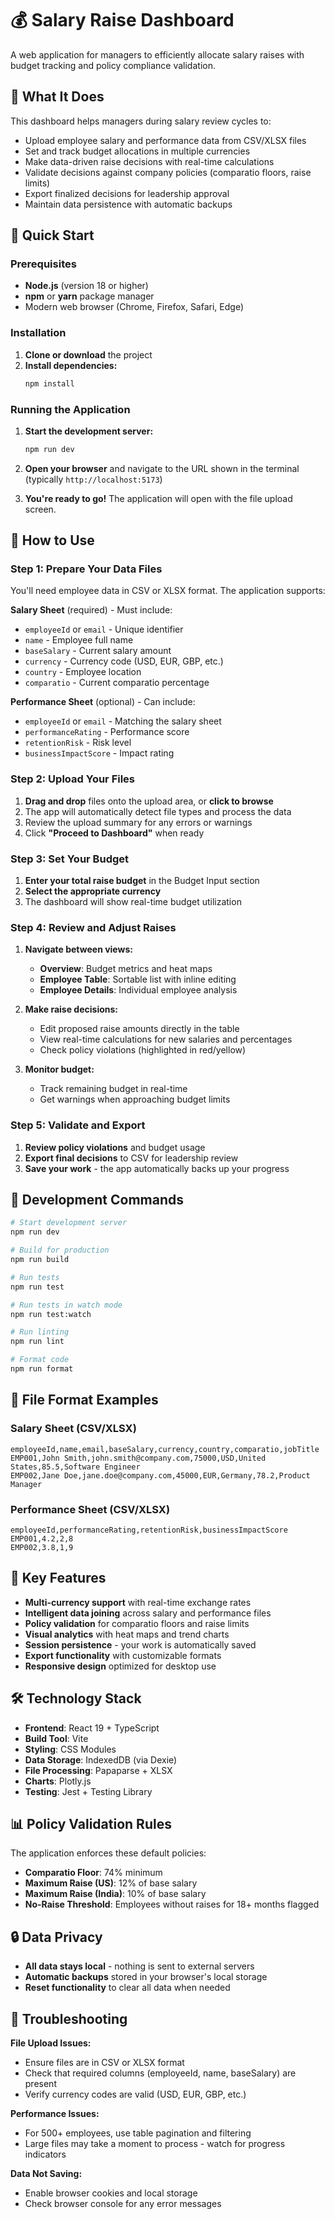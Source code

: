 # 💰 Salary Raise Dashboard

A web application for managers to efficiently allocate salary raises with budget tracking and policy compliance validation.

## 🎯 What It Does

This dashboard helps managers during salary review cycles to:
- Upload employee salary and performance data from CSV/XLSX files
- Set and track budget allocations in multiple currencies
- Make data-driven raise decisions with real-time calculations
- Validate decisions against company policies (comparatio floors, raise limits)
- Export finalized decisions for leadership approval
- Maintain data persistence with automatic backups

## 🚀 Quick Start

### Prerequisites

- **Node.js** (version 18 or higher)
- **npm** or **yarn** package manager
- Modern web browser (Chrome, Firefox, Safari, Edge)

### Installation

1. **Clone or download** the project
2. **Install dependencies:**
   ```bash
   npm install
   ```

### Running the Application

1. **Start the development server:**
   ```bash
   npm run dev
   ```

2. **Open your browser** and navigate to the URL shown in the terminal (typically `http://localhost:5173`)

3. **You're ready to go!** The application will open with the file upload screen.

## 📖 How to Use

### Step 1: Prepare Your Data Files

You'll need employee data in CSV or XLSX format. The application supports:

**Salary Sheet** (required) - Must include:
- `employeeId` or `email` - Unique identifier
- `name` - Employee full name
- `baseSalary` - Current salary amount
- `currency` - Currency code (USD, EUR, GBP, etc.)
- `country` - Employee location
- `comparatio` - Current comparatio percentage

**Performance Sheet** (optional) - Can include:
- `employeeId` or `email` - Matching the salary sheet
- `performanceRating` - Performance score
- `retentionRisk` - Risk level
- `businessImpactScore` - Impact rating

### Step 2: Upload Your Files

1. **Drag and drop** files onto the upload area, or **click to browse**
2. The app will automatically detect file types and process the data
3. Review the upload summary for any errors or warnings
4. Click **"Proceed to Dashboard"** when ready

### Step 3: Set Your Budget

1. **Enter your total raise budget** in the Budget Input section
2. **Select the appropriate currency**
3. The dashboard will show real-time budget utilization

### Step 4: Review and Adjust Raises

1. **Navigate between views:**
   - **Overview**: Budget metrics and heat maps
   - **Employee Table**: Sortable list with inline editing
   - **Employee Details**: Individual employee analysis

2. **Make raise decisions:**
   - Edit proposed raise amounts directly in the table
   - View real-time calculations for new salaries and percentages
   - Check policy violations (highlighted in red/yellow)

3. **Monitor budget:**
   - Track remaining budget in real-time
   - Get warnings when approaching budget limits

### Step 5: Validate and Export

1. **Review policy violations** and budget usage
2. **Export final decisions** to CSV for leadership review
3. **Save your work** - the app automatically backs up your progress

## 🔧 Development Commands

```bash
# Start development server
npm run dev

# Build for production
npm run build

# Run tests
npm run test

# Run tests in watch mode
npm run test:watch

# Run linting
npm run lint

# Format code
npm run format
```

## 📁 File Format Examples

### Salary Sheet (CSV/XLSX)
```csv
employeeId,name,email,baseSalary,currency,country,comparatio,jobTitle
EMP001,John Smith,john.smith@company.com,75000,USD,United States,85.5,Software Engineer
EMP002,Jane Doe,jane.doe@company.com,45000,EUR,Germany,78.2,Product Manager
```

### Performance Sheet (CSV/XLSX)
```csv
employeeId,performanceRating,retentionRisk,businessImpactScore
EMP001,4.2,2,8
EMP002,3.8,1,9
```

## 🎨 Key Features

- **Multi-currency support** with real-time exchange rates
- **Intelligent data joining** across salary and performance files
- **Policy validation** for comparatio floors and raise limits
- **Visual analytics** with heat maps and trend charts
- **Session persistence** - your work is automatically saved
- **Export functionality** with customizable formats
- **Responsive design** optimized for desktop use

## 🛠️ Technology Stack

- **Frontend**: React 19 + TypeScript
- **Build Tool**: Vite
- **Styling**: CSS Modules
- **Data Storage**: IndexedDB (via Dexie)
- **File Processing**: Papaparse + XLSX
- **Charts**: Plotly.js
- **Testing**: Jest + Testing Library

## 📊 Policy Validation Rules

The application enforces these default policies:
- **Comparatio Floor**: 74% minimum
- **Maximum Raise (US)**: 12% of base salary
- **Maximum Raise (India)**: 10% of base salary
- **No-Raise Threshold**: Employees without raises for 18+ months flagged

## 🔒 Data Privacy

- **All data stays local** - nothing is sent to external servers
- **Automatic backups** stored in your browser's local storage
- **Reset functionality** to clear all data when needed

## 🐛 Troubleshooting

**File Upload Issues:**
- Ensure files are in CSV or XLSX format
- Check that required columns (employeeId, name, baseSalary) are present
- Verify currency codes are valid (USD, EUR, GBP, etc.)

**Performance Issues:**
- For 500+ employees, use table pagination and filtering
- Large files may take a moment to process - watch for progress indicators

**Data Not Saving:**
- Enable browser cookies and local storage
- Check browser console for any error messages
